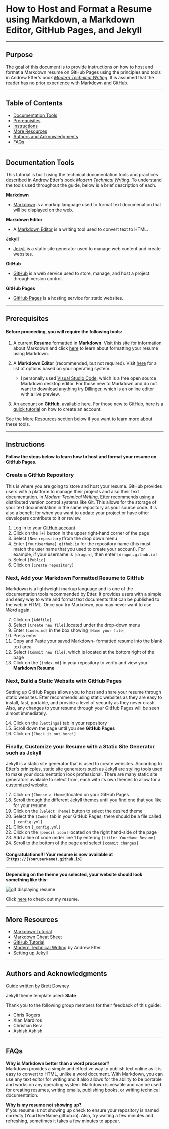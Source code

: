 # **How to Host and Format a Resume using Markdown, a Markdown Editor, GitHub Pages, and Jekyll**
---

## **Purpose**  
The goal of this document is to provide instructions on how to host and format a Markdown resume on GitHub Pages using the principles and tools in Andrew Etter's book [*Modern Technical Writing*](https://www.amazon.ca/Modern-Technical-Writing-Introduction-Documentation-ebook/dp/B01A2QL9SS). It is assumed that the reader has no prior experience with Markdown and GitHub. 

---
## **Table of Contents**
- [Documentation Tools](#documentation-tools)
- [Prerequisites](#prerequisites)
- [Instructions](#instructions)
- [More Resources](#more-resources)
- [Authors and Acknowledgments](#authors-and-acknowledgments)
- [FAQs](#faqs)
---
## **Documentation Tools**
This tutorial is built using the technical documentation tools and practices described in Andrew Etter's book [*Modern Technical Writing*](https://www.amazon.ca/Modern-Technical-Writing-Introduction-Documentation-ebook/dp/B01A2QL9SS). To understand the tools used throughout the guide, below is a brief description of each.    
 
 **Markdown**

 - [Markdown](https://www.markdownguide.org/getting-started/) is a markup language used to format text documenation that will be displayed on the web. 
 
 **Markdown Editor**

 - A [Markdown Editor](https://www.oberlo.ca/blog/markdown-editors) is a writing tool used to convert text to HTML.

 **Jekyll**

 - [Jekyll](https://jekyllrb.com/) is a static site generator used to manage web content and create websites.   

 **GitHub**

 - [GitHub](https://github.com/) is a web service used to store, manage, and host a project through version control.  

 **GitHub Pages**

 - [GitHub Pages](https://pages.github.com/) is a hosting service for static websites.  


 ---

## **Prerequisites**

#### Before proceeding, you will require the following tools: 

1. A current **Resume** formatted in **Markdown**. Visit this [site](https://www.markdownguide.org/getting-started/) for information about Markdown and click [here](https://www.markdownguide.org/basic-syntax/) to learn about formatting your resume using Markdown.   
    
2.  A **Markdown Editor** (recommended, but not required). Visit [here](https://www.oberlo.ca/blog/markdown-editors) for a list of options based on your operating system.  
    - I personally used [Visual Studio Code](https://code.visualstudio.com/), which is a free open source Markdown desktop editor. For those new to Markdown and do not want to download anything try [Dillinger](https://dillinger.io/), which is an online editor with a live preview.

3. An account on **GitHub**, available [here](https://github.com/login?return_to=https%3A%2F%2Fgithub.com%2Fnew). For those new to GitHub, here is a [quick tutorial](https://www.wikihow.com/Create-an-Account-on-GitHub) on how to create an account.

See the [More Resources](#more-resources) section below if you want to learn more about these tools. 

 
---

## Instructions

**Follow the steps below to learn how to host and format your resume on GitHub Pages.**

### Create a GitHub Repository
This is where you are going to store and host your resume. GitHub provides users with a platform to manage their projects and also their text documentation. In *Modern Technical Writing*, Etter recommends using a distributed version control systems like Git. This allows for the storage of your text documentation in the same repository as your source code. It is also a benefit for when you want to update your project or have other developers contribute to it or review. 
1. Log in to your [GitHub account](https://github.com/login)
2. Click on the `[+]` button in the upper right-hand corner of the page 
3. Select `[New repository]`from the drop down menu
4. Enter `[YourUserName].github.io` for the repository name (this must match the user name that you used to create your account). For example, if your username is `[dragon]`, then enter `[dragon.github.io]`
5. Select `[Public]`
6. Click on `[Create repository]`  

### Next, Add your Markdown Formatted Resume to GitHub
Markdown is a lightweight markup language and is one of the documentation tools recommended by Etter. It provides users with a simple and easy way to write and format text documents that can be published to the web in HTML. Once you try Markdown, you may never want to use *Word* again.  

7. Click on `[Addfile]`  
8. Select `[Create new file]`,located under the drop-down menu  
9. Enter `[index.md]` in the box showing `[Name your file]`  
10. Press enter  
11. Copy and Paste your saved Markdown- formatted resume into the blank text area  
12. Select `[Commit new file]`, which is located at the bottom right of the page  
13. Click on the `[index.md]` in your repository to verify and view your **Markdown Resume**  

### Next, Build a Static Website with GitHub Pages
Setting up GitHub Pages allows you to  host and share your resume through static websites. Etter recommends using static websites as they are easy to install, fast, portable, and provide a level of security as they never crash. Also, any changes to your resume through your GitHub Pages will be seen almost immediately.  

14. Click on the `[Settings]` tab in your repository  
15. Scroll down the page until you see **GitHub Pages**  
16. Click on `[Check it out here!]`

### Finally, Customize your Resume with a **Static Site Generator** such as Jekyll 
Jekyll is a static site generator that is used to create websites. According to Etter's prinicples, static site generators such as Jekyll are styling tools used to make your documentation look professional. There are many static site generators available to select from, each with its own themes to allow for a customized website.    

17. Click on `[Choose a theme]`located on your GitHub Pages    
18. Scroll through the different Jekyll themes until you find one that you like for your resume
19. Click on the `[Select Theme]` button to select the desired theme
20. Select the `[Code]` tab in your GitHub Pages; there should be a file called `[_config.yml]`
21. Click on `[_config.yml]`
22. Click on the `[pencil icon]` located on the right hand-side of the page
23. Add a line of code under line 1 by entering `[title: YourName Resume]`
24. Scroll to the bottom of the page and select `[commit changes]`

  

#### Congratulations!!! Your resume is now available at `[https://(YourUserName).github.io]`  
---


**Depending on the theme you selected, your website should look something like this:**

![gif displaying resume](https://i.imgur.com/Jsq1vhe.gif)


Click [here]( https://brettdowney.github.io/) to check out my resume. 

---

## More Resources
- [Markdown Tutorial](https://www.markdowntutorial.com/)
- [Markdown Cheat Sheet](https://www.markdownguide.org/cheat-sheet)
- [GitHub Tutorial](https://docs.github.com/en/get-started/quickstart/hello-world)
- [Modern Technical Writing](https://www.amazon.ca/Modern-Technical-Writing-Introduction-Documentation-ebook/dp/B01A2QL9SS) by Andrew Etter
- [Setting up Jekyll](https://programminghistorian.org/en/lessons/building-static-sites-with-jekyll-github-pages#setting-up-jekyll-)
---


## Authors and Acknowledgments
Guide written by [Brett Downey](https://github.com/brettdowney/brettdowney.github.io)

Jekyll theme template used: **Slate**

Thank you to the following group members for their feedback of this guide:

- Chris Rogers
- Xian Mardiros
- Christian Bera
- Ashish Ashish
---


## FAQs
**Why is Markdown better than a word processor?**  
 Markdown provides a simple and effective way to publish text online as it is easy to convert to HTML, unlike a word document. With Markdown, you can use any text editor for writing and it also allows for the ability to be portable and works on any operating system. Markdown is vesatile and can be used for creating resumes, writing emails, publishing books, or writing technical documentation.   

 **Why is my resume not showing up?**  
 If you resume is not showing up check to ensure your repository is named correcty (YourUserName.github.io). Also, try waiting a few minutes and refreshing, sometimes it takes a few minutes to appear.    
